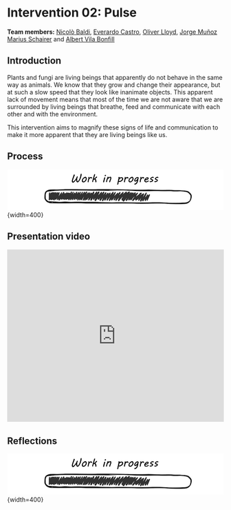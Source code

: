 # Intervention 02: Pulse
**Team members:**
[Nicolò Baldi](https://niente010.github.io/MDEF_website/#welcome),
[Everardo Castro](https://everardocastro.github.io/mdef1/),
[Oliver Lloyd](https://oliver-lloyd-mdef.github.io/Oliver-MDEF-Portfolio/),
[Jorge Muñoz](https://jmuozan.github.io/mdef-website/)
[Marius Schairer](https://marius-schairer.github.io/MDEF_Documentation/)
and [Albert Vila Bonfill](https://avilabon.github.io/MDEF_Albert/)

## Introduction
Plants and fungi are living beings that apparently do not behave in the same way as animals. We know that they grow and change their appearance, but at such a slow speed that they look like inanimate objects. This apparent lack of movement means that most of the time we are not aware that we are surrounded by living beings that breathe, feed and communicate with each other and with the environment.

This intervention aims to magnify these signs of life and communication to make it more apparent that they are living beings like us.

## Process

![WIP](../../images/WIP.png){width=400}


## Presentation video

<iframe width="100%" height="400" src="https://www.youtube.com/embed/v7DfLnNG7B8?si=9cJcqU8BZgHcVJUl" title="YouTube video player" frameborder="0" allow="accelerometer; autoplay; clipboard-write; encrypted-media; gyroscope; picture-in-picture; web-share" allowfullscreen></iframe>



## Reflections

![WIP](../../images/WIP.png){width=400}


